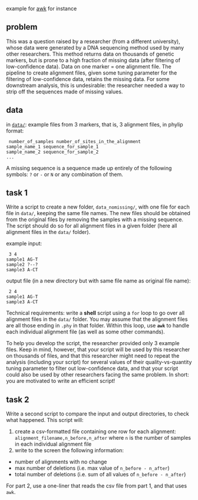 example for [awk](http://cecileane.github.io/computingtools/pages/notes1013.html)
for instance

## problem

This was a question raised by a researcher (from a different university),
whose data were generated by a DNA sequencing method used by many other researchers.
This method returns data on thousands of genetic markers,
but is prone to a high fraction of missing data (after filtering
of low-confidence data). Data on one marker = one alignment file.
The pipeline to create alignment files, given some tuning parameter
for the filtering of low-confidence data, retains the missing data.
For some downstream analysis, this is undesirable: the researcher
needed a way to strip off the sequences made of missing values.

## data

in [`data/`](data): example files from 3 markers, that is, 3 alignment files,
in phylip format:

     number_of_samples number_of_sites_in_the_alignment
    sample_name_1 sequence_for_sample_1
    sample_name_2 sequence_for_sample_2
    ...

A missing sequence is a sequence made up entirely of the following symbols:
`?` or `-` or `N` or any combination of them.


## task 1

Write a script to create a new folder, `data_nomissing/`, with
one file for each file in `data/`, keeping the same file names.
The new files should be obtained from the original files by removing
the samples with a missing sequence.
The script should do so for all alignment files in a given folder
(here all alignment files in the `data/` folder).

example input:

     3 4
    sample1 AG-T
    sample2 ?--?
    sample3 A-CT

output file (in a new directory but with same file name as original file name):

     2 4
    sample1 AG-T
    sample3 A-CT

Technical requirements: write a **shell** script using a `for` loop
to go over all alignment files in the `data/` folder. You may assume that
the alignment files are all those ending in `.phy` in that folder.
Within this loop, use **`awk`** to handle each individual alignment file
(as well as some other commands).

To help you develop the script, the researcher provided only 3 example files.
Keep in mind, however, that your script will be used by this researcher on
thousands of files, and that this researcher might need to repeat the
analysis (including your script) for several values of their quality-vs-quantity
tuning parameter to filter out low-confidence data,
and that your script could also be used by other
researchers facing the same problem.
In short: you are motivated to write an efficient script!

## task 2

Write a second script to compare the input and output directories,
to check what happened. This script will:
1. create a csv-formatted file containing one row for
  each alignment: `alignment_filename,n_before,n_after` where
  `n` is the number of samples in each individual alignment file
2. write to the screen the following information:
  * number of alignments with no change
  * max number of deletions (i.e. max value of `n_before - n_after`)
  * total number of deletions (i.e. sum of all values of `n_before - n_after`)

For part 2, use a one-liner that reads the csv file from part 1, and that uses `awk`.
